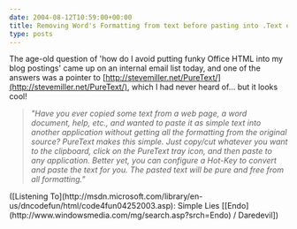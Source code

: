 ```yaml
---
date: 2004-08-12T10:59:00+00:00
title: Removing Word's Formatting from text before pasting into .Text or other apps...
type: posts
---
```

The age-old question of 'how do I avoid putting funky Office HTML into my blog postings' came up on an internal email list today, and one of the answers was a pointer to [http://stevemiller.net/PureText/](http://stevemiller.net/PureText/), which I had never heard of... but it looks cool!

> _"Have you ever copied some text from a web page, a word document, help, etc., and wanted to paste it as simple text into another application without getting all the formatting from the original source? PureText makes this simple. Just copy/cut whatever you want to the clipboard, click on the PureText tray icon, and then paste to any application. Better yet, you can configure a Hot-Key to convert and paste the text for you. The pasted text will be pure and free from all formatting."_

<div class="media">
  ([Listening To](http://msdn.microsoft.com/library/en-us/dncodefun/html/code4fun04252003.asp): Simple Lies [[Endo](http://www.windowsmedia.com/mg/search.asp?srch=Endo) / Daredevil])
</div>
